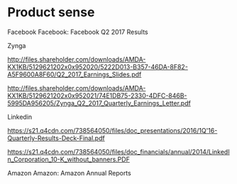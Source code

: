 # Product sense

Facebook
Facebook: Facebook Q2 2017 Results

Zynga

http://files.shareholder.com/downloads/AMDA-KX1KB/5129621202x0x952020/5222D013-B357-46DA-8F82-A5F9600A8F60/Q2_2017_Earnings_Slides.pdf

http://files.shareholder.com/downloads/AMDA-KX1KB/5129621202x0x952021/74E1DB75-2330-4DFC-846B-5995DA956205/Zynga_Q2_2017_Quarterly_Earnings_Letter.pdf


Linkedin

https://s21.q4cdn.com/738564050/files/doc_presentations/2016/1Q'16-Quarterly-Results-Deck-Final.pdf

https://s21.q4cdn.com/738564050/files/doc_financials/annual/2014/LinkedIn_Corporation_10-K_without_banners.PDF


Amazon
Amazon: Amazon Annual Reports
